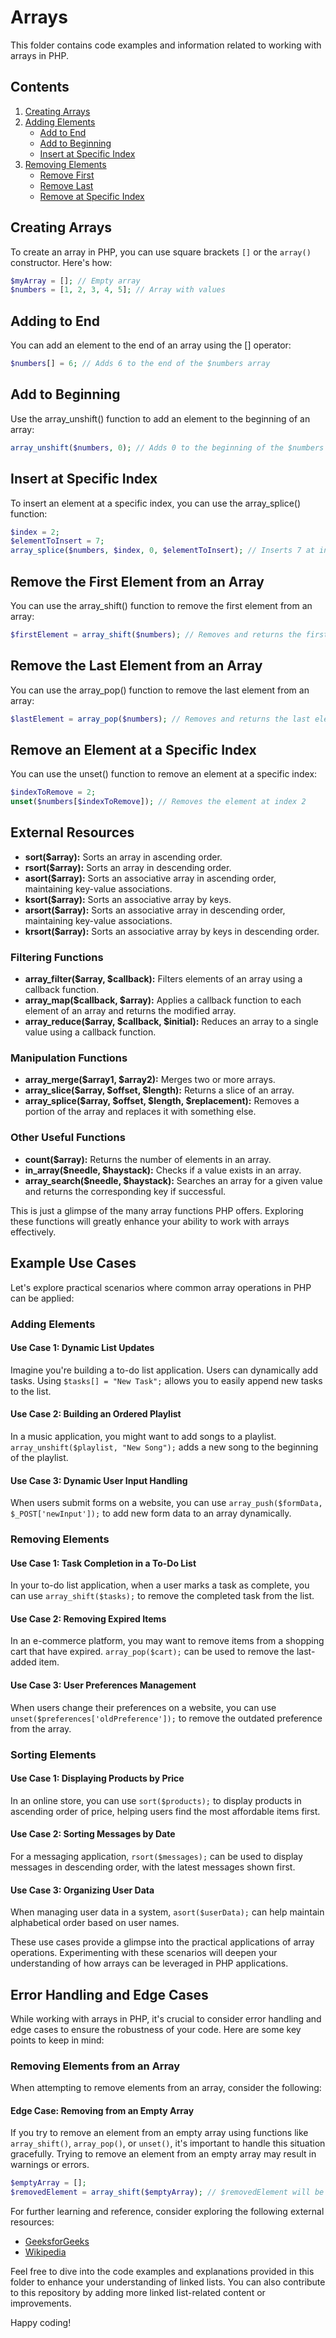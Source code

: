 # Arrays

This folder contains code examples and information related to working with arrays in PHP.

## Contents

1. [Creating Arrays](#creating-arrays)
2. [Adding Elements](#adding-elements)
    - [Add to End](#add-to-end)
    - [Add to Beginning](#add-to-beginning)
    - [Insert at Specific Index](#insert-at-specific-index)
3. [Removing Elements](#removing-elements)
    - [Remove First](#remove-first)
    - [Remove Last](#remove-last)
    - [Remove at Specific Index](#remove-at-specific-index)

## Creating Arrays

To create an array in PHP, you can use square brackets `[]` or the `array()` constructor. Here's how:

```php
$myArray = []; // Empty array
$numbers = [1, 2, 3, 4, 5]; // Array with values
```

## Adding to End

You can add an element to the end of an array using the [] operator:
```php
$numbers[] = 6; // Adds 6 to the end of the $numbers array
```

## Add to Beginning

Use the array_unshift() function to add an element to the beginning of an array:
```php
array_unshift($numbers, 0); // Adds 0 to the beginning of the $numbers array
```

## Insert at Specific Index

To insert an element at a specific index, you can use the array_splice() function:
```php
$index = 2;
$elementToInsert = 7;
array_splice($numbers, $index, 0, $elementToInsert); // Inserts 7 at index 2
```

## Remove the First Element from an Array

You can use the array_shift() function to remove the first element from an array:
```php
$firstElement = array_shift($numbers); // Removes and returns the first element
```

## Remove the Last Element from an Array

You can use the array_pop() function to remove the last element from an array:
```php
$lastElement = array_pop($numbers); // Removes and returns the last element
```

## Remove an Element at a Specific Index

You can use the unset() function to remove an element at a specific index:
```php
$indexToRemove = 2;
unset($numbers[$indexToRemove]); // Removes the element at index 2
```
## External Resources

- **sort($array):** Sorts an array in ascending order.
- **rsort($array):** Sorts an array in descending order.
- **asort($array):** Sorts an associative array in ascending order, maintaining key-value associations.
- **ksort($array):** Sorts an associative array by keys.
- **arsort($array):** Sorts an associative array in descending order, maintaining key-value associations.
- **krsort($array):** Sorts an associative array by keys in descending order.

### Filtering Functions

- **array_filter($array, $callback):** Filters elements of an array using a callback function.
- **array_map($callback, $array):** Applies a callback function to each element of an array and returns the modified array.
- **array_reduce($array, $callback, $initial):** Reduces an array to a single value using a callback function.

### Manipulation Functions

- **array_merge($array1, $array2):** Merges two or more arrays.
- **array_slice($array, $offset, $length):** Returns a slice of an array.
- **array_splice($array, $offset, $length, $replacement):** Removes a portion of the array and replaces it with something else.

### Other Useful Functions

- **count($array):** Returns the number of elements in an array.
- **in_array($needle, $haystack):** Checks if a value exists in an array.
- **array_search($needle, $haystack):** Searches an array for a given value and returns the corresponding key if successful.

This is just a glimpse of the many array functions PHP offers. Exploring these functions will greatly enhance your ability to work with arrays effectively.

## Example Use Cases

Let's explore practical scenarios where common array operations in PHP can be applied:

### Adding Elements

#### Use Case 1: Dynamic List Updates
Imagine you're building a to-do list application. Users can dynamically add tasks. Using `$tasks[] = "New Task";` allows you to easily append new tasks to the list.

#### Use Case 2: Building an Ordered Playlist
In a music application, you might want to add songs to a playlist. `array_unshift($playlist, "New Song");` adds a new song to the beginning of the playlist.

#### Use Case 3: Dynamic User Input Handling
When users submit forms on a website, you can use `array_push($formData, $_POST['newInput']);` to add new form data to an array dynamically.

### Removing Elements

#### Use Case 1: Task Completion in a To-Do List
In your to-do list application, when a user marks a task as complete, you can use `array_shift($tasks);` to remove the completed task from the list.

#### Use Case 2: Removing Expired Items
In an e-commerce platform, you may want to remove items from a shopping cart that have expired. `array_pop($cart);` can be used to remove the last-added item.

#### Use Case 3: User Preferences Management
When users change their preferences on a website, you can use `unset($preferences['oldPreference']);` to remove the outdated preference from the array.

### Sorting Elements

#### Use Case 1: Displaying Products by Price
In an online store, you can use `sort($products);` to display products in ascending order of price, helping users find the most affordable items first.

#### Use Case 2: Sorting Messages by Date
For a messaging application, `rsort($messages);` can be used to display messages in descending order, with the latest messages shown first.

#### Use Case 3: Organizing User Data
When managing user data in a system, `asort($userData);` can help maintain alphabetical order based on user names.

These use cases provide a glimpse into the practical applications of array operations. Experimenting with these scenarios will deepen your understanding of how arrays can be leveraged in PHP applications.

## Error Handling and Edge Cases

While working with arrays in PHP, it's crucial to consider error handling and edge cases to ensure the robustness of your code. Here are some key points to keep in mind:

### Removing Elements from an Array

When attempting to remove elements from an array, consider the following:

#### Edge Case: Removing from an Empty Array

If you try to remove an element from an empty array using functions like `array_shift()`, `array_pop()`, or `unset()`, it's important to handle this situation gracefully. Trying to remove an element from an empty array may result in warnings or errors.

```php
$emptyArray = [];
$removedElement = array_shift($emptyArray); // $removedElement will be NULL
```

For further learning and reference, consider exploring the following external resources:

- [GeeksforGeeks](https://www.geeksforgeeks.org/data-structures/arrays/)
- [Wikipedia](https://en.wikipedia.org/wiki/arrays)

Feel free to dive into the code examples and explanations provided in this folder to enhance your understanding of linked lists. You can also contribute to this repository by adding more linked list-related content or improvements.

Happy coding!


